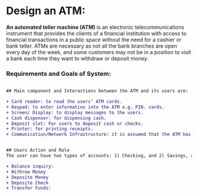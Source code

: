 # Design an ATM:

**An automated teller machine (ATM)** is an electronic telecommunications instrument that provides the clients of a financial institution with access to financial transactions in a public space without the need for a cashier or bank teller. ATMs are necessary as not all the bank branches are open every day of the week, and some customers may not be in a position to visit a bank each time they want to withdraw or deposit money.

### Requirements and Goals of System:

```diff

## Main component and Interactions between the ATM and its users are:

+ Card reader: to read the users’ ATM cards.
+ Keypad: to enter information into the ATM e.g. PIN. cards.
+ Screen/ Display: to display messages to the users.
+ Cash dispenser: for dispensing cash.
+ Deposit slot: For users to deposit cash or checks.
+ Printer: for printing receipts.
+ Communication/Network Infrastructure: it is assumed that the ATM has a communication infrastructure to communicate with the bank upon any transaction or activity.en Display: to display messages to the users.


## Users Action and Role
The user can have two types of accounts: 1) Checking, and 2) Savings, and should be able to perform the following five transactions on the ATM:

+ Balance inquiry:
+ Withrow Money
+ Deposite Money
+ Deposite Check
+ Transfer Funds: 
```

